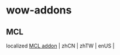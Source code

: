 # wow-addons

## MCL

localized [MCL addon](https://www.curseforge.com/wow/addons/mount-collection-log-mcl) | zhCN | zhTW | enUS |
